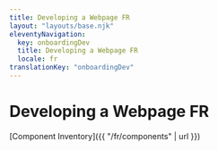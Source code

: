 ```yaml
---
title: Developing a Webpage FR
layout: "layouts/base.njk"
eleventyNavigation:
  key: onboardingDev
  title: Developing a Webpage FR
  locale: fr
translationKey: "onboardingDev"
---
```


# Developing a Webpage FR

[Component Inventory]({{ "/fr/components" | url }})
